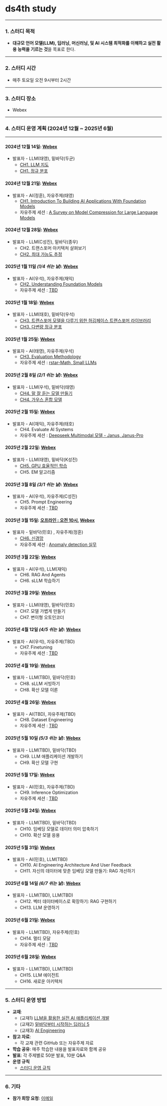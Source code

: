 # **ds4th study**

---

### **1. 스터디 목적**  
- **대규모 언어 모델(LLM), 딥러닝, 머신러닝, 및 AI 시스템 최적화를 이해하고 실전 활용 능력을 기르는 것**을 목표로 한다.

---

### **2. 스터디 시간**  
- 매주 토요일 오전 9시부터 2시간  

---

### **3. 스터디 장소**  
- Webex

---

### **4. 스터디 운영 계획 (2024년 12월 ~ 2025년 6월)**  

---

#### **2024년 12월 14일**: [Webex](https://lgehq.webex.com/lgehq-en/j.php?MTID=m67909b7d882fffbb28a17bdd880050f7	)
- 발표자 - LLM(태영), 밑바닥(두균)  
  - [CH1. LLM 지도](https://github.com/restful3/ds4th_study/blob/main/source/LLM%EC%9D%84_%ED%99%9C%EC%9A%A9%ED%95%9C_%EC%8B%A4%EC%A0%84_AI_%EC%95%A0%ED%94%8C%EB%A6%AC%EC%BC%80%EC%9D%B4%EC%85%98_%EA%B0%9C%EB%B0%9C/CH01_LLM_%EC%A7%80%EB%8F%84_song.pdf)
  - [CH1. 정규 분포](https://github.com/restful3/ds4th_study/blob/main/source/밑바닥부터_시작하는_딥러닝_5/step01-probability-Statistics.ipynb)

#### **2024년 12월 21일**: [Webex](https://lgehq.webex.com/lgehq/j.php?MTID=m74bc31f0b8067acc17d5107a4cfcea0f	)
- 발표자 - AI(정훈), 자유주제(태영)  
  - [CH1. Introduction To Building AI Applications With Foundation Models](https://github.com/restful3/ds4th_study/blob/main/source/AI_Engineering/Ch01_Introduction_to_Building_AI_Applications_park.pdf) 
  - 자유주제 세션 : [A Survey on Model Compression for Large Language Models](https://arxiv.org/abs/2308.07633)  

#### **2024년 12월 28일**: [Webex](https://lgehq.webex.com/lgehq-en/j.php?MTID=mb5a74c3fb595bb2ab09920b817e1a2a5	)
- 발표자 - LLM(C성진), 밑바닥(종우)  
  - CH2. 트랜스포머 아키텍처 살펴보기  
  - [CH2. 최대 가능도 추정](https://github.com/restful3/ds4th_study/blob/main/source/%EB%B0%91%EB%B0%94%EB%8B%A5%EB%B6%80%ED%84%B0_%EC%8B%9C%EC%9E%91%ED%95%98%EB%8A%94_%EB%94%A5%EB%9F%AC%EB%8B%9D_5/step02-MLE_jongwoo.pdf)  

#### **2025년 1월 11일** *(1/4 쉬는 날)*: [Webex](https://lgehq.webex.com/lgehq-en/j.php?MTID=m16c5137784cdd76dee041575c96a4e48	)
- 발표자 - AI(우석), 자유주제(재익)  
  - [CH2. Understanding Foundation Models](https://github.com/restful3/ds4th_study/blob/main/source/AI_Engineering/Ch02_Understanding_Foundation_Models_jeongwooseok.ipynb)  
  - 자유주제 세션 : [TBD]()  

#### **2025년 1월 18일**: [Webex](https://lgehq.webex.com/lgehq-en/j.php?MTID=m0890a4d2dce5a5469ac4a4019efc3b51	)
- 발표자 - LLM(태호), 밑바닥(우석)  
  - [CH3. 트랜스포머 모델을 다루기 위한 허깅페이스 트랜스포머 라이브러리](https://github.com/restful3/ds4th_study/blob/main/source/LLM%EC%9D%84_%ED%99%9C%EC%9A%A9%ED%95%9C_%EC%8B%A4%EC%A0%84_AI_%EC%95%A0%ED%94%8C%EB%A6%AC%EC%BC%80%EC%9D%B4%EC%85%98_%EA%B0%9C%EB%B0%9C/CH03_%ED%8A%B8%EB%9E%9C%EC%8A%A4%ED%8F%AC%EB%A8%B8_%EB%AA%A8%EB%8D%B8%EC%9D%84_%EB%8B%A4%EB%A3%A8%EA%B8%B0_%EC%9C%84%ED%95%9C_%ED%97%88%EA%B9%85%ED%8E%98%EC%9D%B4%EC%8A%A4_%ED%8A%B8%EB%9E%9C%EC%8A%A4%ED%8F%AC%EB%A8%B8_%EB%9D%BC%EC%9D%B4%EB%B8%8C%EB%9F%AC%EB%A6%AC_teo.pdf)  
  - [CH3. 다변량 정규 분포](https://github.com/restful3/ds4th_study/blob/main/source/%EB%B0%91%EB%B0%94%EB%8B%A5%EB%B6%80%ED%84%B0_%EC%8B%9C%EC%9E%91%ED%95%98%EB%8A%94_%EB%94%A5%EB%9F%AC%EB%8B%9D_5/step03_%EB%8B%A4%EB%B3%80%EB%9F%89%EB%B6%84%ED%8F%AC_wooseok.ipynb)

#### **2025년 1월 25일**: [Webex](https://lgehq.webex.com/lgehq-en/j.php?MTID=m41a6759003026ae0d91e29aecc9675e9	)
- 발표자 - AI(태영), 자유주제(우석)  
  - [CH3. Evaluation Methodology](https://github.com/restful3/ds4th_study/blob/main/source/AI_Engineering/Ch03_Evaluation_Methodolog_song.pdf)
  - 자유주제 세션 : [rstar-Math, Small LLMs](https://github.com/restful3/ds4th_study/blob/main/source/papers/Chain-of-Thought%20Prompring%20Elicits%20Reasoning%20in%20Large%20Language%20Models/rStar-Math%EC%9D%98%20%ED%83%84%EC%83%9D%20%EB%B0%B0%EA%B2%BD%EA%B3%BC%20%ED%95%B5%EC%8B%AC%20%EC%95%84%EC%9D%B4%EB%94%94%EC%96%B4.md)

#### **2025년 2월 8일** *(2/1 쉬는 날)*: [Webex](https://lgehq.webex.com/lgehq/j.php?MTID=mebc02c032fcf0068181e7b554c709bb3	)
- 발표자 - LLM(우석), 밑바닥(태영)  
  - [CH4. 말 잘 듣는 모델 만들기](https://github.com/restful3/ds4th_study/blob/main/source/LLM%EC%9D%84_%ED%99%9C%EC%9A%A9%ED%95%9C_%EC%8B%A4%EC%A0%84_AI_%EC%95%A0%ED%94%8C%EB%A6%AC%EC%BC%80%EC%9D%B4%EC%85%98_%EA%B0%9C%EB%B0%9C/CH4_%EB%A7%90%EC%9E%98%EB%93%A3%EB%8A%94LLM_%EC%9E%91%EC%84%B1%EC%A4%91.pptx)
  - [CH4. 가우스 혼합 모델](https://github.com/restful3/ds4th_study/blob/main/source/%EB%B0%91%EB%B0%94%EB%8B%A5%EB%B6%80%ED%84%B0_%EC%8B%9C%EC%9E%91%ED%95%98%EB%8A%94_%EB%94%A5%EB%9F%AC%EB%8B%9D_5/step04_%EA%B0%80%EC%9A%B0%EC%8A%A4_%ED%98%BC%ED%95%A9_%EB%AA%A8%EB%8D%B8_song.ipynb)

#### **2025년 2월 15일**: [Webex](https://lgehq.webex.com/lgehq-en/j.php?MTID=m379b03e5c415c37bfbd5417b18034e57	)
- 발표자 - AI(재익), 자유주제(태호)  
  - CH4. Evaluate AI Systems  
  - 자유주제 세션 : [Deepseek Multimodal 모델 - Janus, Janus-Pro](https://github.com/restful3/ds4th_study/blob/main/source/papers/%5B%EB%85%BC%EB%AC%B8%5D_Deepseek%20Multimodal_%EB%AA%A8%EB%8D%B8_%EB%85%BC%EB%AC%B8_%EB%A6%AC%EB%B7%B0_Janus_JanusPro_20250215_Teo.pdf)

#### **2025년 2월 22일**: [Webex](https://lgehq.webex.com/lgehq-en/j.php?MTID=mc2a52bbfacadc192ba94409533823779	)
- 발표자 - LLM(태영), 밑바닥(K성진)  
  - [CH5. GPU 효율적인 학습](https://github.com/restful3/ds4th_study/blob/main/source/LLM%EC%9D%84_%ED%99%9C%EC%9A%A9%ED%95%9C_%EC%8B%A4%EC%A0%84_AI_%EC%95%A0%ED%94%8C%EB%A6%AC%EC%BC%80%EC%9D%B4%EC%85%98_%EA%B0%9C%EB%B0%9C/CH05_GPU_%ED%9A%A8%EC%9C%A8%EC%A0%81%EC%9D%B8_%ED%95%99%EC%8A%B5_song.ipynb)
  - CH5. EM 알고리즘  

#### **2025년 3월 8일** *(3/1 쉬는 날)*: [Webex](https://lgehq.webex.com/lgehq-en/j.php?MTID=mff689e4a7817c0997b82f7ca4fbc5175	)
- 발표자 - AI(우석), 자유주제(C성진)  
  - CH5. Prompt Engineering  
  - 자유주제 세션 : [TBD]()  

#### **2025년 3월 15일**: [오프라인 : 오전 10시](https://booking.naver.com/booking/10/bizes/372277), [Webex](https://lgehq.webex.com/lgehq-en/j.php?MTID=mfaf5dc7391304da94f27f16871dce1a3	)
- 발표자 - 밑바닥(민호) , 자유주제(정훈)  
  - [CH6. 신경망](https://github.com/restful3/ds4th_study/blob/4c7edde084b640ffda8717f3d35569c86df90b48/source/%EB%B0%91%EB%B0%94%EB%8B%A5%EB%B6%80%ED%84%B0_%EC%8B%9C%EC%9E%91%ED%95%98%EB%8A%94_%EB%94%A5%EB%9F%AC%EB%8B%9D_5/step06_%EC%8B%A0%EA%B2%BD%EB%A7%9D_minho.ipynb)
  - 자유주제 세션 : [Anomaly detection 실무](https://github.com/restful3/ds4th_study/blob/main/source/papers/Anomaly%20detection_%EB%B0%95%EC%A0%95%ED%9B%88.pdf)   

#### **2025년 3월 22일**: [Webex](https://lgehq.webex.com/lgehq-en/j.php?MTID=m93fd00e113e21dc12a75a6b4bb2d2208	)
- 발표자 - AI(우석), LLM(재익)  
  - CH6. RAG And Agents
  - CH6. sLLM 학습하기   

#### **2025년 3월 29일**: [Webex](https://lgehq.webex.com/lgehq-en/j.php?MTID=m685a89d84e5c1129312cf3421b154059	)
- 발표자 - LLM(태영), 밑바닥(민호)  
  - CH7. 모델 가볍게 만들기  
  - CH7. 변이형 오토인코더  

#### **2025년 4월 12일** *(4/5 쉬는 날)*: [Webex](https://lgehq.webex.com/lgehq-en/j.php?MTID=m13e940f392b3b5ae422edff93b61b1ea	)
- 발표자 - AI(우석), 자유주제(TBD)  
  - CH7. Finetuning  
  - 자유주제 세션 : [TBD]()  

#### **2025년 4월 19일**: [Webex](https://lgehq.webex.com/lgehq-en/j.php?MTID=m492a1f4b4721f9070e3102bce3acc903	)
- 발표자 - LLM(TBD), 밑바닥(민호)  
  - CH8. sLLM 서빙하기  
  - CH8. 확산 모델 이론  

#### **2025년 4월 26일**: [Webex](https://lgehq.webex.com/lgehq-en/j.php?MTID=mc362a213dabd3c9d29f727b97b5fdf83	)
- 발표자 - AI(TBD), 자유주제(TBD)  
  - CH8. Dataset Engineering  
  - 자유주제 세션 : [TBD]()  

#### **2025년 5월 10일** *(5/3 쉬는 날)*: [Webex](https://lgehq.webex.com/lgehq-en/j.php?MTID=mebff409f9da191e9e2c17a6e815224b6	)
- 발표자 - LLM(TBD), 밑바닥(TBD)  
  - CH9. LLM 애플리케이션 개발하기  
  - CH9. 확산 모델 구현  

#### **2025년 5월 17일**: [Webex](https://lgehq.webex.com/lgehq-en/j.php?MTID=mb85f58b1c6d1d0a9062cee50342b0e3d	)
- 발표자 - AI(민호), 자유주제(TBD)  
  - CH9. Inference Optimization  
  - 자유주제 세션 : [TBD]()  

#### **2025년 5월 24일**: [Webex](https://lgehq.webex.com/lgehq-en/j.php?MTID=m1decb14e63ff3ff5776c8e8deaf340aa	)
- 발표자 - LLM(TBD), 밑바닥(TBD)  
  - CH10. 임베딩 모델로 데이터 의미 압축하기
  - CH10. 확산 모델 응용

#### **2025년 5월 31일**: [Webex](https://lgehq.webex.com/lgehq-en/j.php?MTID=m35afd51f4e675a8362f2e9c24e84ca69	)
- 발표자 - AI(민호), LLM(TBD)
  - CH10. AI Engineering Architecture And User Feedback
  - CH11. 자신의 데이터에 맞춘 임베딩 모델 만들기: RAG 개선하기  

#### **2025년 6월 14일** *(6/7 쉬는 날)*: [Webex](https://lgehq.webex.com/lgehq-en/j.php?MTID=mbcbbaed6d50821e7d52c93ce336aed79	)
- 발표자 - LLM(TBD), LLM(TBD)  
  - CH12. 벡터 데이터베이스로 확장하기: RAG 구현하기  
  - CH13. LLM 운영하기  

#### **2025년 6월 21일**: [Webex](https://lgehq.webex.com/lgehq-en/j.php?MTID=m1915fca8a0b5fbc16f23c9ba84616244	)
- 발표자 - LLM(TBD), 자유주제(민호)  
  - CH14. 멀티 모달  
  - 자유주제 세션 : [TBD]()  
 
#### **2025년 6월 28일**: [Webex](https://lgehq.webex.com/lgehq-en/j.php?MTID=m1cf3168ebcc132ee5074271e66d2defe	)
- 발표자 - LLM(TBD), LLM(TBD)  
  - CH15. LLM 에이전트  
  - CH16. 새로운 아키텍처  

---

### **5. 스터디 운영 방법**
- **교재**:
  - (교재1) [LLM을 활용한 실전 AI 애플리케이션 개발](https://ridibooks.com/books/3649000042?_rdt_sid=category_bestsellers&_rdt_idx=5&_rdt_arg=2220)  
  - (교재2) [밑바닥부터 시작하는 딥러닝 5](https://ridibooks.com/books/443001394?_rdt_sid=BookDetailHomeSeriesMemberBookList&_rdt_idx=4&_s_id=)  
  - (교재3) [AI Engineering](https://www.oreilly.com/library/view/ai-engineering/9781098166298/)  
- **참고 자료**:
  - 각 교재 관련 GitHub 또는 자유주제 자료
- **학습 공유**: 매주 학습한 내용을 발표자료와 함께 공유  
- **발표**: 각 주제별로 50분 발표, 10분 Q&A
- **운영 규칙**
  - [스터디 운영 규칙](https://github.com/restful3/ds4th_study/blob/main/source/%EC%8A%A4%ED%84%B0%EB%94%94_%EC%9A%B4%EC%98%81_%EA%B7%9C%EC%B9%99_v01.pdf)

---

### **6. 기타**
- **참가 희망 요청**: [이메일](restful3@gmail.com)
